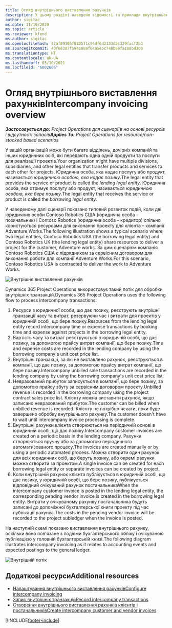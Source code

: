 ```yaml
---
title: Огляд внутрішнього виставлення рахунків
description: У цьому розділі наведено відомості та приклади внутрішнього виставлення рахунка-фактури для проектів.
author: sigitac
ms.date: 11/19/2020
ms.topic: article
ms.reviewer: kfend
ms.author: sigitac
ms.openlocfilehash: 42af89105f8325f1c94df6d2133d2c329facf2b3
ms.sourcegitcommit: 40f68387f594180af64a5e5c748b6efa188bd300
ms.translationtype: HT
ms.contentlocale: uk-UA
ms.lasthandoff: 05/10/2021
ms.locfileid: "6002666"
---
```

# <a name="intercompany-invoicing-overview"></a><span data-ttu-id="f3d7d-103">Огляд внутрішнього виставлення рахунків</span><span class="sxs-lookup"><span data-stu-id="f3d7d-103">Intercompany invoicing overview</span></span>

<span data-ttu-id="f3d7d-104">_**Застосовується до:** Project Operations для сценаріїв на основі ресурсів і відсутності запасів_</span><span class="sxs-lookup"><span data-stu-id="f3d7d-104">_**Applies To:** Project Operations for resource/non-stocked based scenarios_</span></span>

<span data-ttu-id="f3d7d-105">У вашій організацій може бути багато відділень, дочірніх компаній та інших юридичних осіб, які передають одна одній продукти та послуги для реалізації проектів.</span><span class="sxs-lookup"><span data-stu-id="f3d7d-105">Your organization might have multiple divisions, subsidiaries, and other legal entities that transfer products and services to each other for projects.</span></span> <span data-ttu-id="f3d7d-106">Юридична особа, яка надає послугу або продукт, називається *юридичною особою, яка надає позику*.</span><span class="sxs-lookup"><span data-stu-id="f3d7d-106">The legal entity that provides the service or product is called the *lending legal entity*.</span></span> <span data-ttu-id="f3d7d-107">Юридична особа, яка отримує послугу або продукт, називається *юридичною особою, яка бере позику*.</span><span class="sxs-lookup"><span data-stu-id="f3d7d-107">The legal entity that receives the service or product is called the *borrowing legal entity*.</span></span>

<span data-ttu-id="f3d7d-108">У наведеному далі сценарії показано типовий розвиток подій, коли дві юридичних особи Contoso Robotics США (юридична особа – позичальник) і Contoso Robotics (юридична особа – кредитор) спільно користуються ресурсами для виконання проекту для клієнта – компанії Adventure Works.</span><span class="sxs-lookup"><span data-stu-id="f3d7d-108">The following illustration shows a typical scenario where two legal entities, Contoso Robotics USA (the borrowing legal entity) and Contoso Robotics UK (the lending legal entity) share resources to deliver a project for the customer, Adventure works.</span></span> <span data-ttu-id="f3d7d-109">За цим сценарієм компанія Contoso Robotics США є підрядником за сервісним договором для виконання роботи для компанії Adventure Works.</span><span class="sxs-lookup"><span data-stu-id="f3d7d-109">For this scenario, Contoso Robotics USA is contracted to deliver the work to Adventure Works.</span></span>

![Внутрішнє виставлення рахунків](./media/IntercompanyScenario.png) 

<span data-ttu-id="f3d7d-111">Dynamics 365 Project Operations використовує такий потік для обробки внутрішніх транзакцій.</span><span class="sxs-lookup"><span data-stu-id="f3d7d-111">Dynamics 365 Project Operations uses the following flow to process intercompany transactions:</span></span>

1. <span data-ttu-id="f3d7d-112">Ресурси з юридичної особи, що дає позику, реєструють внутрішні транзакції часу та витрат, резервуючи час і витрати для проектів у юридичній особі, що бере позику.</span><span class="sxs-lookup"><span data-stu-id="f3d7d-112">Resources from the lending legal entity record intercompany time or expense transactions by booking time and expense against projects in the borrowing legal entity.</span></span>
2. <span data-ttu-id="f3d7d-113">Вартість часу та витрат реєструються в юридичній особі, що дає позику, за допомогою прайсу витрат компанії, що бере позику.</span><span class="sxs-lookup"><span data-stu-id="f3d7d-113">Time and expense costs are recorded in the lending company by using the borrowing company's unit cost price list.</span></span>
3. <span data-ttu-id="f3d7d-114">Внутрішні транзакції, за які не виставлено рахунок, реєструються в компанії, що дає позику, за допомогою прайсу витрат компанії, що бере позику.</span><span class="sxs-lookup"><span data-stu-id="f3d7d-114">Intercompany unbilled sale transactions are recorded in the lending company by using the borrowing company's unit cost price list.</span></span>
4. <span data-ttu-id="f3d7d-115">Неврахований прибуток записується в компанії, що бере позику, за допомогою прайсу збуту за сервісним договором проекту.</span><span class="sxs-lookup"><span data-stu-id="f3d7d-115">Unbilled revenue is recorded in the borrowing company using the project contract sales price list.</span></span> <span data-ttu-id="f3d7d-116">Клієнту можна виставити рахунок, якщо записано неврахований прибуток.</span><span class="sxs-lookup"><span data-stu-id="f3d7d-116">The customer can be billed when unbilled revenue is recorded.</span></span> <span data-ttu-id="f3d7d-117">Клієнту не потрібно чекати, поки буде завершено обробку внутрішнього рахунку.</span><span class="sxs-lookup"><span data-stu-id="f3d7d-117">The customer doesn't have to wait until intercompany invoice processing is complete.</span></span>
5. <span data-ttu-id="f3d7d-118">Внутрішні рахунки клієнта створюються на періодичній основі в юридичній особі, що дає позику.</span><span class="sxs-lookup"><span data-stu-id="f3d7d-118">Intercompany customer invoices are created on a periodic basis in the lending company.</span></span> <span data-ttu-id="f3d7d-119">Рахунки створюються вручну або за допомогою періодичного автоматизованого процесу.</span><span class="sxs-lookup"><span data-stu-id="f3d7d-119">The invoices are created manually or by using a periodic automated process.</span></span> <span data-ttu-id="f3d7d-120">Можна створити один рахунок для всіх юридичних осіб, що беруть позику, або окремі рахунки можна створити за проектом.</span><span class="sxs-lookup"><span data-stu-id="f3d7d-120">A single invoice can be created for each borrowing legal entity or separate invoices can be created by project.</span></span>
6. <span data-ttu-id="f3d7d-121">Коли внутрішній рахунок клієнта публікується в юридичній особі, що дає позику, у юридичній особі, що бере позику, публікується відповідний очікуваний рахунок постачальника</span><span class="sxs-lookup"><span data-stu-id="f3d7d-121">When the intercompany customer invoice is posted in the lending legal entity, the corresponding pending vendor invoice is created in the borrowing legal entity.</span></span> <span data-ttu-id="f3d7d-122">Витрати у очікуваному рахунку постачальника будуть записані до допоміжної бухгалтерської книги проекту під час публікації рахунка.</span><span class="sxs-lookup"><span data-stu-id="f3d7d-122">The costs in the pending vendor invoice will be recorded to the project subledger when the invoice is posted.</span></span>

<span data-ttu-id="f3d7d-123">На наступній схемі показано виставлення внутрішнього рахунку, оскільки воно пов'язане з подіями бухгалтерського обліку і очікуваною публікацією у головній бухгалтерській книзі.</span><span class="sxs-lookup"><span data-stu-id="f3d7d-123">The following diagram illustrates intercompany invoicing as it relates to accounting events and expected postings to the general ledger.</span></span>

![Внутрішній потік](./media/IntercompanyFlow.png)

## <a name="additional-resources"></a><span data-ttu-id="f3d7d-125">Додаткові ресурси</span><span class="sxs-lookup"><span data-stu-id="f3d7d-125">Additional resources</span></span>

- [<span data-ttu-id="f3d7d-126">Налаштування внутрішнього виставлення рахунків</span><span class="sxs-lookup"><span data-stu-id="f3d7d-126">Configure intercompany invoicing</span></span>](configure-intercompany-invoicing.md)
- [<span data-ttu-id="f3d7d-127">Запис внутрішніх транзакцій</span><span class="sxs-lookup"><span data-stu-id="f3d7d-127">Record intercompany transactions</span></span>](create-intercompany-transactions.md)
- [<span data-ttu-id="f3d7d-128">Створення внутрішнього виставлення рахунків клієнтів і постачальників</span><span class="sxs-lookup"><span data-stu-id="f3d7d-128">Create intercompany customer and vendor invoices</span></span>](create-intercompany-customer-vendor-invoices.md)


[!INCLUDE[footer-include](../includes/footer-banner.md)]